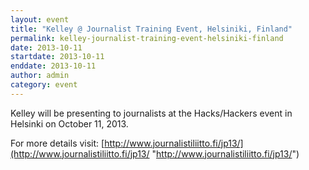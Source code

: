 ```yaml
---
layout: event
title: "Kelley @ Journalist Training Event, Helsiniki, Finland"
permalink: kelley-journalist-training-event-helsiniki-finland
date: 2013-10-11
startdate: 2013-10-11
enddate: 2013-10-11
author: admin
category: event
---
```


Kelley will be presenting to journalists at the Hacks/Hackers event in Helsinki on October 11, 2013.

For more details visit: [http://www.journalistiliitto.fi/jp13/](http://www.journalistiliitto.fi/jp13/ "http://www.journalistiliitto.fi/jp13/")

